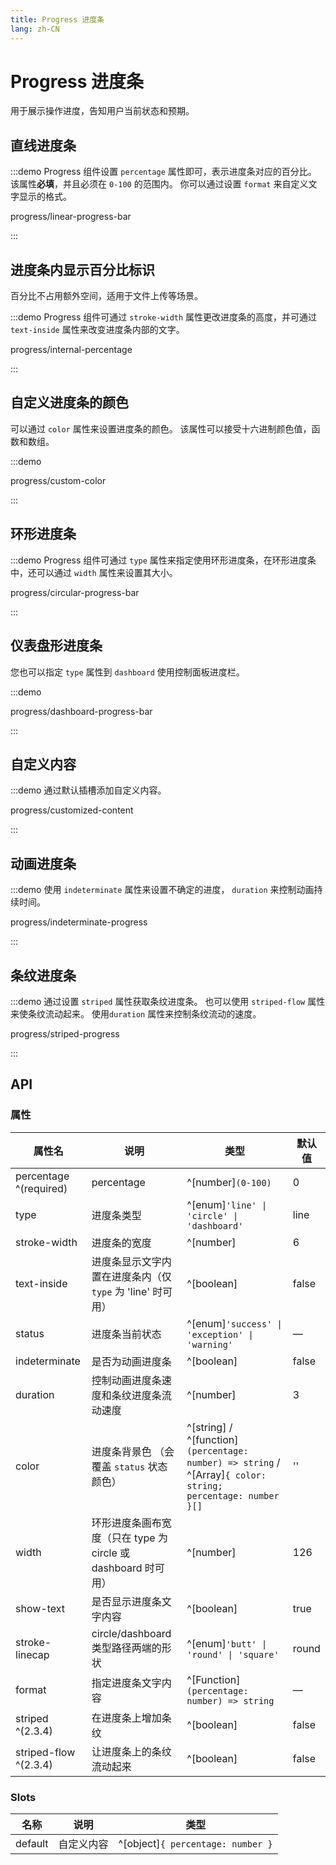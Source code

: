 ```yaml
---
title: Progress 进度条
lang: zh-CN
---
```


# Progress 进度条

用于展示操作进度，告知用户当前状态和预期。

## 直线进度条

:::demo Progress 组件设置 `percentage` 属性即可，表示进度条对应的百分比。 该属性**必填**，并且必须在 `0-100` 的范围内。 你可以通过设置 `format` 来自定义文字显示的格式。

progress/linear-progress-bar

:::

## 进度条内显示百分比标识

百分比不占用额外空间，适用于文件上传等场景。

:::demo Progress 组件可通过 `stroke-width` 属性更改进度条的高度，并可通过 `text-inside` 属性来改变进度条内部的文字。

progress/internal-percentage

:::

## 自定义进度条的颜色

可以通过 `color` 属性来设置进度条的颜色。 该属性可以接受十六进制颜色值，函数和数组。

:::demo

progress/custom-color

:::

## 环形进度条

:::demo Progress 组件可通过 `type` 属性来指定使用环形进度条，在环形进度条中，还可以通过 `width` 属性来设置其大小。

progress/circular-progress-bar

:::

## 仪表盘形进度条

您也可以指定 `type` 属性到 `dashboard` 使用控制面板进度栏。

:::demo

progress/dashboard-progress-bar

:::

## 自定义内容

:::demo 通过默认插槽添加自定义内容。

progress/customized-content

:::

## 动画进度条

:::demo 使用 `indeterminate` 属性来设置不确定的进度， `duration` 来控制动画持续时间。

progress/indeterminate-progress

:::

## 条纹进度条

:::demo 通过设置 `striped` 属性获取条纹进度条。 也可以使用 `striped-flow` 属性来使条纹流动起来。 使用`duration` 属性来控制条纹流动的速度。

progress/striped-progress

:::

## API

### 属性

| 属性名                    | 说明                                          | 类型                                                                                                             | 默认值   |
| ---------------------- | ------------------------------------------- | -------------------------------------------------------------------------------------------------------------- | ----- |
| percentage ^(required) | percentage                                  | ^[number]`(0-100)`                                                                                             | 0     |
| type                   | 进度条类型                                       | ^[enum]`'line' \| 'circle' \| 'dashboard'`                                                                   | line  |
| stroke-width           | 进度条的宽度                                      | ^[number]                                                                                                      | 6     |
| text-inside            | 进度条显示文字内置在进度条内（仅 `type` 为 'line' 时可用）       | ^[boolean]                                                                                                     | false |
| status                 | 进度条当前状态                                     | ^[enum]`'success' \| 'exception' \| 'warning'`                                                               | —     |
| indeterminate          | 是否为动画进度条                                    | ^[boolean]                                                                                                     | false |
| duration               | 控制动画进度条速度和条纹进度条流动速度                         | ^[number]                                                                                                      | 3     |
| color                  | 进度条背景色 （会覆盖 `status` 状态颜色）                  | ^[string] / ^[function]`(percentage: number) => string` / ^[Array]`{ color: string; percentage: number }[]` | ''    |
| width                  | 环形进度条画布宽度（只在 type 为 circle 或 dashboard 时可用） | ^[number]                                                                                                      | 126   |
| show-text              | 是否显示进度条文字内容                                 | ^[boolean]                                                                                                     | true  |
| stroke-linecap         | circle/dashboard 类型路径两端的形状                  | ^[enum]`'butt' \| 'round' \| 'square'`                                                                       | round |
| format                 | 指定进度条文字内容                                   | ^[Function]`(percentage: number) => string`                                                                 | —     |
| striped ^(2.3.4)       | 在进度条上增加条纹                                   | ^[boolean]                                                                                                     | false |
| striped-flow ^(2.3.4)  | 让进度条上的条纹流动起来                                | ^[boolean]                                                                                                     | false |

### Slots

| 名称      | 说明    | 类型                                |
| ------- | ----- | --------------------------------- |
| default | 自定义内容 | ^[object]`{ percentage: number }` |
